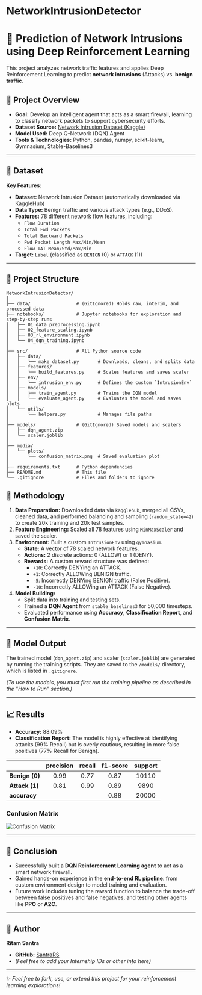 # NetworkIntrusionDetector
# 🤖 Prediction of Network Intrusions using Deep Reinforcement Learning

This project analyzes network traffic features and applies Deep Reinforcement Learning to predict **network intrusions** (Attacks) vs. **benign traffic**.

## 🚀 **Project Overview**

- **Goal:** Develop an intelligent agent that acts as a smart firewall, learning to classify network packets to support cybersecurity efforts.
- **Dataset Source:** [Network Intrusion Dataset (Kaggle)](https://www.kaggle.com/datasets/chethuhn/network-intrusion-dataset)
- **Model Used:** Deep Q-Network (DQN) Agent
- **Tools & Technologies:** Python, pandas, numpy, scikit-learn, Gymnasium, Stable-Baselines3

---

## 📁 **Dataset**

**Key Features:**

- **Dataset:** Network Intrusion Dataset (automatically downloaded via KaggleHub)
- **Data Type:** Benign traffic and various attack types (e.g., DDoS).
- **Features:** 78 different network flow features, including:
  - `Flow Duration`
  - `Total Fwd Packets`
  - `Total Backward Packets`
  - `Fwd Packet Length Max/Min/Mean`
  - `Flow IAT Mean/Std/Max/Min`
- **Target:** `Label` (classified as `BENIGN` (0) or `ATTACK` (1))

---

## 📂 **Project Structure**
```
NetworkIntrusionDetector/
│
├── data/                 # (GitIgnored) Holds raw, interim, and processed data
├── notebooks/            # Jupyter notebooks for exploration and step-by-step runs
│   ├── 01_data_preprocessing.ipynb
│   ├── 02_feature_scaling.ipynb
│   ├── 03_rl_environment.ipynb
│   └── 04_dqn_training.ipynb
│
├── src/                  # All Python source code
│   ├── data/
│   │   └── make_dataset.py       # Downloads, cleans, and splits data
│   ├── features/
│   │   └── build_features.py     # Scales features and saves scaler
│   ├── env/
│   │   └── intrusion_env.py      # Defines the custom `IntrusionEnv`
│   ├── models/
│   │   ├── train_agent.py        # Trains the DQN model
│   │   └── evaluate_agent.py     # Evaluates the model and saves plots
│   └── utils/
│       └── helpers.py            # Manages file paths
│
├── models/               # (GitIgnored) Saved models and scalers
│   ├── dqn_agent.zip
│   └── scaler.joblib
│
├── media/
│   └── plots/
│       └── confusion_matrix.png  # Saved evaluation plot
│
├── requirements.txt      # Python dependencies
├── README.md             # This file
└── .gitignore            # Files and folders to ignore
```

## 🔬 **Methodology**

1.  **Data Preparation:** Downloaded data via `kagglehub`, merged all CSVs, cleaned data, and performed balancing and sampling (`random_state=42`) to create 20k training and 20k test samples.
2.  **Feature Engineering:** Scaled all 78 features using `MinMaxScaler` and saved the scaler.
3.  **Environment:** Built a custom `IntrusionEnv` using `gymnasium`.
    -   **State:** A vector of 78 scaled network features.
    -   **Actions:** 2 discrete actions: 0 (ALLOW) or 1 (DENY).
    -   **Rewards:** A custom reward structure was defined:
        -   `+10`: Correctly DENYing an ATTACK.
        -   `+1`: Correctly ALLOWing BENIGN traffic.
        -   `-5`: Incorrectly DENYing BENIGN traffic (False Positive).
        -   `-10`: Incorrectly ALLOWing an ATTACK (False Negative).
4.  **Model Building:**
    -   Split data into training and testing sets.
    -   Trained a **DQN Agent** from `stable_baselines3` for 50,000 timesteps.
    -   Evaluated performance using **Accuracy**, **Classification Report**, and **Confusion Matrix**.

---

## 💾 **Model Output**

The trained model (`dqn_agent.zip`) and scaler (`scaler.joblib`) are generated by running the training scripts. They are saved to the `/models/` directory, which is listed in `.gitignore`.

*(To use the models, you must first run the training pipeline as described in the "How to Run" section.)*

---

## 📈 **Results**

-   **Accuracy:** 88.09%
-   **Classification Report:** The model is highly effective at identifying attacks (99% Recall) but is overly cautious, resulting in more false positives (77% Recall for Benign).

| | precision | recall | f1-score | support |
| :--- | :---: | :---: | :---: | :---: |
| **Benign (0)** | 0.99 | 0.77 | 0.87 | 10110 |
| **Attack (1)** | 0.81 | 0.99 | 0.89 | 9890 |
| **accuracy** | | | 0.88 | 20000 |

### Confusion Matrix

![Confusion Matrix](media/plots/confusion_matrix.png)

---

## 🏁 **Conclusion**

-   Successfully built a **DQN Reinforcement Learning agent** to act as a smart network firewall.
-   Gained hands-on experience in the **end-to-end RL pipeline**: from custom environment design to model training and evaluation.
-   Future work includes tuning the reward function to balance the trade-off between false positives and false negatives, and testing other agents like **PPO** or **A2C**.

---

## 👤 **Author**

**Ritam Santra**
- **GitHub:** [SantraRS](https://github.com/SantraRS)
- *(Feel free to add your Internship IDs or other info here)*

---

✨ *Feel free to fork, use, or extend this project for your reinforcement learning explorations!*
